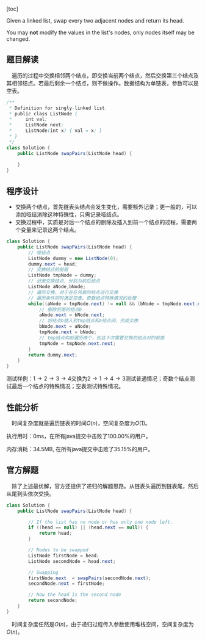[toc]

Given a linked list, swap every two adjacent nodes and return its head.

You may **not** modify the values in the list's nodes, only nodes itself may be changed.



## 题目解读

&emsp;遍历的过程中交换相邻两个结点，即交换当前两个结点，然后交换第三个结点及其相邻结点。若最后剩余一个结点，则不做操作。数据结构为单链表，参数可以是空表。

```java
/**
 * Definition for singly-linked list.
 * public class ListNode {
 *     int val;
 *     ListNode next;
 *     ListNode(int x) { val = x; }
 * }
 */
class Solution {
    public ListNode swapPairs(ListNode head) {
        
    }
}
```

## 程序设计

* 交换两个结点，首先链表头结点会发生变化，需要额外记录；更一般的，可以添加哑结消除这种特殊性，只需记录哑结点。
* 交换过程中，实质是对后一个结点的删除及插入到前一个结点的过程，需要两个变量来记录这两个结点。

```java
class Solution {
    public ListNode swapPairs(ListNode head) {
        // 哑结点
        ListNode dummy = new ListNode(0);
        dummy.next = head;
        // 交换结点的前驱
        ListNode tmpNode = dummy;
        // 记录交换结点，分别为前后结点
        ListNode aNode,bNode;
        // 遍历交换，对于存在邻居的结点进行交换
        // 遍历条件同时满足空表、奇数结点特殊情况的处理
        while((aNode = tmpNode.next) != null && (bNode = tmpNode.next.next) != null){
            // 删除后面的结点b
            aNode.next = bNode.next;
            // 将结点b插入到tmp结点和a结点间，完成交换
            bNode.next = aNode;
            tmpNode.next = bNode;
            // tmp结点向前遍历两个，到达下次需要交换的结点对的前面
            tmpNode = tmpNode.next.next;
        }
        return dummy.next;
    }
}
```

测试样例：$1 \to 2 \to 3 \to 4$交换为$2 \to 1 \to 4 \to 3$测试普通情况；奇数个结点测试最后一个结点的特殊情况；空表测试特殊情况。

## 性能分析

&emsp;时间复杂度就是遍历链表的时间$O(n)$，空间复杂度为$O(1)$。

执行用时：0ms，在所有java提交中击败了100.00%的用户。

内存消耗：34.5MB, 在所有java提交中击败了35.15%的用户。

## 官方解题

&emsp;除了上述最优解，官方还提供了递归的解题思路。从链表头遍历到链表尾，然后从尾到头依次交换。

```java
class Solution {
    public ListNode swapPairs(ListNode head) {

        // If the list has no node or has only one node left.
        if ((head == null) || (head.next == null)) {
            return head;
        }

        // Nodes to be swapped
        ListNode firstNode = head;
        ListNode secondNode = head.next;

        // Swapping
        firstNode.next  = swapPairs(secondNode.next);
        secondNode.next = firstNode;

        // Now the head is the second node
        return secondNode;
    }
}
```

&emsp;时间复杂度任然是$O(n)$，由于递归过程传入参数使用堆栈空间，空间复杂度为$O(n)$。
